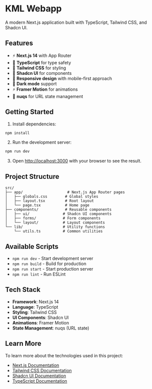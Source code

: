 # KML Webapp

A modern Next.js application built with TypeScript, Tailwind CSS, and Shadcn UI.

## Features

- ⚡ **Next.js 14** with App Router
- 🔷 **TypeScript** for type safety
- 🎨 **Tailwind CSS** for styling
- 🧩 **Shadcn UI** for components
- 📱 **Responsive design** with mobile-first approach
- 🌙 **Dark mode** support
- ⚡ **Framer Motion** for animations
- 🔗 **nuqs** for URL state management

## Getting Started

1. Install dependencies:
```bash
npm install
```

2. Run the development server:
```bash
npm run dev
```

3. Open [http://localhost:3000](http://localhost:3000) with your browser to see the result.

## Project Structure

```
src/
├── app/                    # Next.js App Router pages
│   ├── globals.css        # Global styles
│   ├── layout.tsx         # Root layout
│   └── page.tsx           # Home page
├── components/            # Reusable components
│   ├── ui/               # Shadcn UI components
│   ├── forms/            # Form components
│   └── layout/           # Layout components
└── lib/                  # Utility functions
    └── utils.ts          # Common utilities
```

## Available Scripts

- `npm run dev` - Start development server
- `npm run build` - Build for production
- `npm run start` - Start production server
- `npm run lint` - Run ESLint

## Tech Stack

- **Framework**: Next.js 14
- **Language**: TypeScript
- **Styling**: Tailwind CSS
- **UI Components**: Shadcn UI
- **Animations**: Framer Motion
- **State Management**: nuqs (URL state)

## Learn More

To learn more about the technologies used in this project:

- [Next.js Documentation](https://nextjs.org/docs)
- [Tailwind CSS Documentation](https://tailwindcss.com/docs)
- [Shadcn UI Documentation](https://ui.shadcn.com)
- [TypeScript Documentation](https://www.typescriptlang.org/docs)
